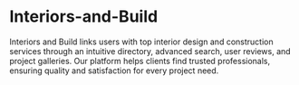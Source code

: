 # Interiors-and-Build
Interiors and Build links users with top interior design and construction services through an intuitive directory, advanced search, user reviews, and project galleries. Our platform helps clients find trusted professionals, ensuring quality and satisfaction for every project need.
